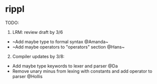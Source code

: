 # rippl


TODO:

1) LRM: review draft by 3/6
  - ~Add maybe type to formal syntax @Amanda~
  - ~Add maybe operators to "operators" section @Hans~

2) Compiler updates by 3/8:
  - Add maybe type keywords to lexer and parser @Da
  - Remove unary minus from lexing with constants and add operator to parser @Hollis
